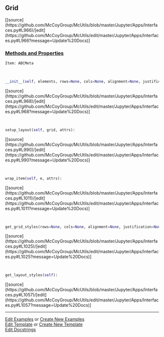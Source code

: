 ## <a id="McUtils.Jupyter.Apps.Interfaces.Grid">Grid</a> 
<div class="docs-source-link" markdown="1">
[[source](https://github.com/McCoyGroup/McUtils/blob/master/Jupyter/Apps/Interfaces.py#L966)/[edit](https://github.com/McCoyGroup/McUtils/edit/master/Jupyter/Apps/Interfaces.py#L966?message=Update%20Docs)]
</div>



<div class="collapsible-section">
 <div class="collapsible-section collapsible-section-header" markdown="1">
 
### <a class="collapse-link" data-toggle="collapse" href="#methods">Methods and Properties</a> <a class="float-right" data-toggle="collapse" href="#methods"><i class="fa fa-chevron-down"></i></a>

 </div>
 <div class="collapsible-section collapsible-section-body collapse" id="methods" markdown="1">

```python
Item: ABCMeta
```
<a id="McUtils.Jupyter.Apps.Interfaces.Grid.__init__" class="docs-object-method">&nbsp;</a> 
```python
__init__(self, elements, rows=None, cols=None, alignment=None, justification=None, row_spacing=None, col_spacing=None, item_attrs=None, row_height='1fr', column_width='1fr', **attrs): 
```
<div class="docs-source-link" markdown="1">
[[source](https://github.com/McCoyGroup/McUtils/blob/master/Jupyter/Apps/Interfaces.py#L968)/[edit](https://github.com/McCoyGroup/McUtils/edit/master/Jupyter/Apps/Interfaces.py#L968?message=Update%20Docs)]
</div>

<a id="McUtils.Jupyter.Apps.Interfaces.Grid.setup_layout" class="docs-object-method">&nbsp;</a> 
```python
setup_layout(self, grid, attrs): 
```
<div class="docs-source-link" markdown="1">
[[source](https://github.com/McCoyGroup/McUtils/blob/master/Jupyter/Apps/Interfaces.py#L990)/[edit](https://github.com/McCoyGroup/McUtils/edit/master/Jupyter/Apps/Interfaces.py#L990?message=Update%20Docs)]
</div>

<a id="McUtils.Jupyter.Apps.Interfaces.Grid.wrap_item" class="docs-object-method">&nbsp;</a> 
```python
wrap_item(self, e, attrs): 
```
<div class="docs-source-link" markdown="1">
[[source](https://github.com/McCoyGroup/McUtils/blob/master/Jupyter/Apps/Interfaces.py#L1011)/[edit](https://github.com/McCoyGroup/McUtils/edit/master/Jupyter/Apps/Interfaces.py#L1011?message=Update%20Docs)]
</div>

<a id="McUtils.Jupyter.Apps.Interfaces.Grid.get_grid_styles" class="docs-object-method">&nbsp;</a> 
```python
get_grid_styles(rows=None, cols=None, alignment=None, justification=None, row_gap=None, col_gap=None, row_height='1fr', col_width='1fr'): 
```
<div class="docs-source-link" markdown="1">
[[source](https://github.com/McCoyGroup/McUtils/blob/master/Jupyter/Apps/Interfaces.py#L1025)/[edit](https://github.com/McCoyGroup/McUtils/edit/master/Jupyter/Apps/Interfaces.py#L1025?message=Update%20Docs)]
</div>

<a id="McUtils.Jupyter.Apps.Interfaces.Grid.get_layout_styles" class="docs-object-method">&nbsp;</a> 
```python
get_layout_styles(self): 
```
<div class="docs-source-link" markdown="1">
[[source](https://github.com/McCoyGroup/McUtils/blob/master/Jupyter/Apps/Interfaces.py#L1057)/[edit](https://github.com/McCoyGroup/McUtils/edit/master/Jupyter/Apps/Interfaces.py#L1057?message=Update%20Docs)]
</div>

 </div>
</div>




___

[Edit Examples](https://github.com/McCoyGroup/McUtils/edit/gh-pages/ci/examples/McUtils/Jupyter/Apps/Interfaces/Grid.md) or 
[Create New Examples](https://github.com/McCoyGroup/McUtils/new/gh-pages/?filename=ci/examples/McUtils/Jupyter/Apps/Interfaces/Grid.md) <br/>
[Edit Template](https://github.com/McCoyGroup/McUtils/edit/gh-pages/ci/docs/McUtils/Jupyter/Apps/Interfaces/Grid.md) or 
[Create New Template](https://github.com/McCoyGroup/McUtils/new/gh-pages/?filename=ci/docs/templates/McUtils/Jupyter/Apps/Interfaces/Grid.md) <br/>
[Edit Docstrings](https://github.com/McCoyGroup/McUtils/edit/master/Jupyter/Apps/Interfaces.py#L966?message=Update%20Docs)